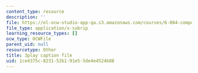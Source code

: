 ```yaml
---
content_type: resource
description: ''
file: https://ol-ocw-studio-app-qa.s3.amazonaws.com/courses/6-004-computation-structures-spring-2017/1ce4375c823152b191e55de4e4524b88_m_G3z-C1C2g.vtt
file_type: application/x-subrip
learning_resource_types: []
ocw_type: OCWFile
parent_uid: null
resourcetype: Other
title: 3play caption file
uid: 1ce4375c-8231-52b1-91e5-5de4e4524b88
---
```


